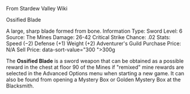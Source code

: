 From Stardew Valley Wiki

Ossified Blade

A large, sharp blade formed from bone. Information Type: Sword Level: 6 Source: The Mines Damage: 26-42 Critical Strike Chance: .02 Stats: Speed (−2) Defense (+1) Weight (+2) Adventurer's Guild Purchase Price: N/A Sell Price: data-sort-value="300 "&gt;300g

The **Ossified Blade** is a sword weapon that can be obtained as a possible reward in the chest at floor 90 of the Mines if "remixed" mine rewards are selected in the Advanced Options menu when starting a new game. It can also be found from opening a Mystery Box or Golden Mystery Box at the Blacksmith.
